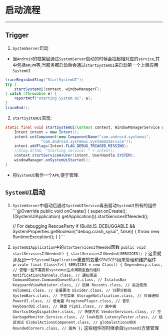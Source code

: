 # 启动流程
----------------
## Trigger
1. `SystemServer`启动
  - 当`Android`的框架层通过`SystemServer`启动的时候会拉起相对应的`service`,其中包括`AM`,`PM`等,当服务都启动后会通过`startSystemUI`来启动第一个上层应用`SystemUI`
``` Java
traceBeginAndSlog("StartSystemUI");
try {
    startSystemUi(context, windowManagerF);
} catch (Throwable e) {
    reportWtf("starting System UI", e);
}
traceEnd();
```
2. `startSystemUI`实现:
``` Java
static final void startSystemUi(Context context, WindowManagerService windowManager) {
    Intent intent = new Intent();
    intent.setComponent(new ComponentName("com.android.systemui",
                "com.android.systemui.SystemUIService"));
    intent.addFlags(Intent.FLAG_DEBUG_TRIAGED_MISSING);
    //Slog.d(TAG, "Starting service: " + intent);
    context.startServiceAsUser(intent, UserHandle.SYSTEM);
    windowManager.onSystemUiStarted();
}
```
  - 将`SystemUI`看作一个`APK`,便于管理.

## `SystemUI`启动
  1. `SystemServer`中启动后通过`SystemUIService`再去启动`SystemUI`所有的组件
    ```@Override
    public void onCreate() {
        super.onCreate();
        ((SystemUIApplication) getApplication()).startServicesIfNeeded();

        // For debugging RescueParty
        if (Build.IS_DEBUGGABLE && SystemProperties.getBoolean("debug.crash_sysui", false)) {
            throw new RuntimeException();
        }
    }```
  2. `SystemUIApplication`中的`startServicesIfNeeded`函数
    ```
    public void startServicesIfNeeded() {
        startServicesIfNeeded(SERVICES);
    }
    ```
    这里就涉及到一个`SystemUIApplication`重要的变量`SERVICES`用来管理和维护组件.
    ```
    private final Class<?>[] SERVICES = new Class[] {
        Dependency.class, // 管理一些不需要和systemui生命周期重叠的组件
        NotificationChannels.class, // 通知渠道
        CommandQueue.CommandQueueStart.class, // IstatusBar
        KeyguardViewMediator.class, // 锁屏
        Recents.class, // 最近使用
        VolumeUI.class, // 音量更改
        Divider.class, // 分屏分割线
        SystemBars.class, // 下拉菜单
        StorageNotification.class, // 存储通知
        PowerUI.class, // 低电量
        RingtonePlayer.class, // 音乐
        KeyboardUI.class, // 键盘
        PipUI.class, // 画中画
        ShortcutKeyDispatcher.class, // 快捷方式
        VendorServices.class, // 空
        GarbageMonitor.Service.class, // leak检测
        LatencyTester.class, // 延迟测试
        GlobalActionsComponent.class, // globalactions相关
        RoundedCorners.class, // 圆角
    };
    ```
    这些组件同时继承自`SystemUI`方便管理

    